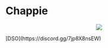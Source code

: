 # Chappie
<p align="center">
  <a href="https://skillicons.dev">
    <img src="https://skillicons.dev/icons?i=git,kubernetes,docker,c,vim" />
  </a>
</p>
[DSO](https://discord.gg/7jp8X8nsEW)
